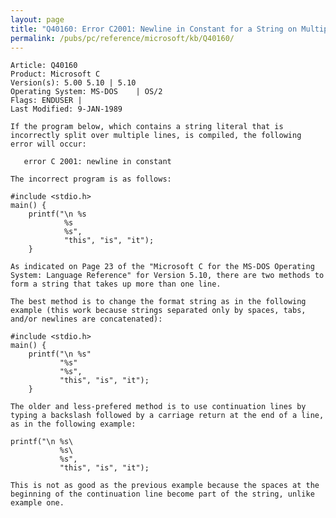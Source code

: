 ```yaml
---
layout: page
title: "Q40160: Error C2001: Newline in Constant for a String on Multiple Line"
permalink: /pubs/pc/reference/microsoft/kb/Q40160/
---
```


	Article: Q40160
	Product: Microsoft C
	Version(s): 5.00 5.10 | 5.10
	Operating System: MS-DOS    | OS/2
	Flags: ENDUSER |
	Last Modified: 9-JAN-1989
	
	If the program below, which contains a string literal that is
	incorrectly split over multiple lines, is compiled, the following
	error will occur:
	
	   error C 2001: newline in constant
	
	The incorrect program is as follows:
	
	#include <stdio.h>
	main() {
	    printf("\n %s
	            %s
	            %s",
	            "this", "is", "it");
	    }
	
	As indicated on Page 23 of the "Microsoft C for the MS-DOS Operating
	System: Language Reference" for Version 5.10, there are two methods to
	form a string that takes up more than one line.
	
	The best method is to change the format string as in the following
	example (this work because strings separated only by spaces, tabs,
	and/or newlines are concatenated):
	
	#include <stdio.h>
	main() {
	    printf("\n %s"
	           "%s"
	           "%s",
	           "this", "is", "it");
	    }
	
	The older and less-prefered method is to use continuation lines by
	typing a backslash followed by a carriage return at the end of a line,
	as in the following example:
	
	printf("\n %s\
	           %s\
	           %s",
	           "this", "is", "it");
	
	This is not as good as the previous example because the spaces at the
	beginning of the continuation line become part of the string, unlike
	example one.
